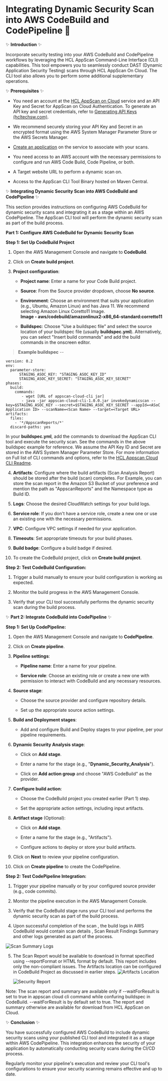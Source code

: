# Integrating Dynamic Security Scan into AWS CodeBuild and CodePipeline 🚀

✨ **Introduction** ✨

Incorporate security testing into your AWS CodeBuild and CodePipeline
workflows by leveraging the HCL AppScan Command-Line Interface (CLI)
capabilities. This tool empowers you to seamlessly conduct DAST (Dynamic
Application Security Testing) scans through HCL AppScan On Cloud. The
CLI tool also allows you to perform some additional supplementary
operations.

✨ **Prerequisites** ✨

-   You need an account at the [HCL AppScan on
    Cloud](https://cloud.appscan.com/AsoCUI/serviceui/home) service
    and an API Key and Secret for AppScan on Cloud Authentication. To
    generate an API key and secret credentials, refer to [Generating API
    Keys
    (hcltechsw.com)](https://help.hcltechsw.com/appscan/ASoC/appseccloud_generate_api_key_cm.html).

-   We recommend securely storing your API Key and Secret in an
    encrypted format using the AWS System Manager Parameter Store or the
    AWS Secrets Manager.

-   [Create an
    application](http://help.hcltechsw.com/appscan/ASoC/ent_create_application.html?query=create) on
    the service to associate with your scans.

-   You need access to an AWS account with the necessary permissions to
    configure and run AWS Code Build, Code Pipeline, or both.

-   A Target website URL to perform a dynamic scan on.

-   Access to the AppScan CLI Tool Binary hosted on Maven Central.

✨ **Integrating Dynamic Security Scan into AWS CodeBuild and
CodePipeline** ✨

This section provides instructions on configuring AWS CodeBuild for
dynamic security scans and integrating it as a stage within an AWS
CodePipeline. The AppScan CLI tool will perform the dynamic security
scan as part of the build process.

**Part 1: Configure AWS CodeBuild for Dynamic Security Scan**

**Step 1: Set Up CodeBuild Project**

1.  Open the AWS Management Console and navigate to **CodeBuild**.

2.  Click on **Create build project**.

3.  **Project configuration**:

    -   **Project name**: Enter a name for your Code Build project.

    -   **Source**: From the Source provider dropdown, choose **No
        source**.

    -   **Environment**: Choose an environment that suits your
        application (e.g., Ubuntu, Amazon Linux) and has Java 11. We
        recommend selecting Amazon Linux Coretto11 Image.\
        **Image -
        aws/codebuild/amazonlinux2-x86_64-standard:corretto11**

    -   **Buildspec**: Choose \"Use a buildspec file\" and select the
        source location of your buildspec file (usually
        **buildspec.yml**). Alternatively, you can select "Insert build
        commands" and add the build commands in the onscreen editor.

> **Example buildspec** --
~~~
version: 0.2
env:
  parameter-store:
      STAGING_ASOC_KEY: "STAGING_ASOC_KEY_ID"
      STAGING_ASOC_KEY_SECRET: "STAGING_ASOC_KEY_SECRET"
phases:
  build:
    commands:
       - wget [URL of appscan-cloud-cli jar]
       - java -jar appscan-cloud-cli-1.0.0.jar invokedynamicscan --key=$STAGING_ASOC_KEY --secret=$STAGING_ASOC_KEY_SECRET --appId=<ASoC Application ID> --scanName=<Scan Name> --target=<Target URL>
artifacts:
  files:
    - '*/AppscanReports/*'
  discard-paths: yes

~~~
In your **buildspec.yml**, add the commands to download the AppScan CLI
tool and execute the security scan. See the commands in the above
buildspec example for reference. We assume the API Key ID and Secret are
stored in the AWS System Manager Parameter Store. For more information
on Full list of CLI commands and options, refer to the [HCL Appscan Cloud CLI Readme](https://github.com/HCL-TECH-SOFTWARE/appscan-cloud-cli).

4.  **Artifacts**: Configure where the build artifacts (Scan Analysis
    Report) should be stored after the build (scan) completes. For
    Example, you can store the scan report in the Amazon S3 Bucket of
    your preference and mention the path as "AppscanReports" and the
    Namespace type as Build ID.

5.  **Logs**: Choose the desired CloudWatch settings for your build
    logs.

6.  **Service role**: If you don\'t have a service role, create a new
    one or use an existing one with the necessary permissions.

7.  **VPC**: Configure VPC settings if needed for your application.

8.  **Timeouts**: Set appropriate timeouts for your build phases.

9.  **Build badge**: Configure a build badge if desired.

10. To create the CodeBuild project, click on **Create build project**.

**Step 2: Test CodeBuild Configuration:**

1.  Trigger a build manually to ensure your build configuration is
    working as expected.

2.  Monitor the build progress in the AWS Management Console.

3.  Verify that your CLI tool successfully performs the dynamic security
    scan during the build process.

✨ **Part 2: Integrate CodeBuild into CodePipeline** ✨

**Step 1: Set Up CodePipeline:**

1.  Open the AWS Management Console and navigate to **CodePipeline**.

2.  Click on **Create pipeline**.

3.  **Pipeline settings**:

    -   **Pipeline name**: Enter a name for your pipeline.

    -   **Service role**: Choose an existing role or create a new one
        with permission to interact with CodeBuild and any necessary
        resources.

4.  **Source stage**:

    -   Choose the source provider and configure repository details.

    -   Set up the appropriate source action settings.

5.  **Build and Deployment stages**:

    -   Add and configure Build and Deploy stages to your pipeline, per
        your pipeline requirements.

6.  **Dynamic Security Analysis stage**:

    -   Click on **Add stage**.

    -   Enter a name for the stage (e.g.,
        \"**Dynamic_Security_Analysis**\").

    -   Click on **Add action group** and choose \"AWS CodeBuild\" as
        the provider.

7.  **Configure build action**:

    -   Choose the CodeBuild project you created earlier (Part 1) step.

    -   Set the appropriate action settings, including input artifacts.

8.  **Artifact stage** (Optional):

    -   Click on **Add stage**.

    -   Enter a name for the stage (e.g., \"Artifacts\").

    -   Configure actions to deploy or store your build artifacts.

9.  Click on **Next** to review your pipeline configuration.

10. Click on **Create pipeline** to create the CodePipeline.

**Step 2: Test CodePipeline Integration:**

1.  Trigger your pipeline manually or by your configured source provider
    (e.g., code commits).

2.  Monitor the pipeline execution in the AWS Management Console.

3.  Verify that the CodeBuild stage runs your CLI tool and performs the
    dynamic security scan as part of the build process.
    
4. Upon successful completion of the scan , the build logs in AWS CodeBuild would contain scan details ,
   Scan Result Findings Summary and other logs generated as part of the process.
    
![Scan Summary Logs](https://github.com/HCL-TECH-SOFTWARE/appscan-cloud-cli/assets/141301853/319256dd-8ba7-4f6c-8367-cf32d06ff8d1)

5. The Scan Report would be available to download in format specified using --reportFormat or HTML format by default. This report includes only the non-compliant issues.
   The Artifacts location can be configured in CodeBuild Project as discussed in earlier steps.
    ![Artifacts Location](https://github.com/HCL-TECH-SOFTWARE/appscan-cloud-cli/assets/141301853/91879e11-278c-4f02-8863-ded178987a2f)
  
   ![Security Report](https://github.com/HCL-TECH-SOFTWARE/appscan-cloud-cli/assets/141301853/3f2c3a76-9525-41d2-a87f-4428794de869)

Note: The scan report and summary are available only if --waitForResult is set to true in appscan cloud cli command while confuring buildspec in CodeBuild. --waitForResult is by default set to true.
The report and summary otherwise are available for download from HCL AppScan on Cloud.
   
✨ **Conclusion** ✨

You have successfully configured AWS CodeBuild to include dynamic
security scans using your published CLI tool and integrated it as a
stage within AWS CodePipeline. This integration enhances the security of
your application by automatically conducting security scans during the
CI/CD process.

Regularly monitor your pipeline\'s execution and review your CLI tool\'s
configurations to ensure your security scanning remains effective and up
to date.
